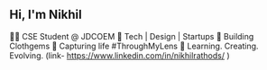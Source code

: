 ## Hi, I'm Nikhil

👨‍💻 CSE Student @ JDCOEM
🚀 Tech | Design | Startups
🎯 Building Clothgems
📸 Capturing life #ThroughMyLens
🌟 Learning. Creating. Evolving. (link- https://www.linkedin.com/in/nikhilrathods/ )
